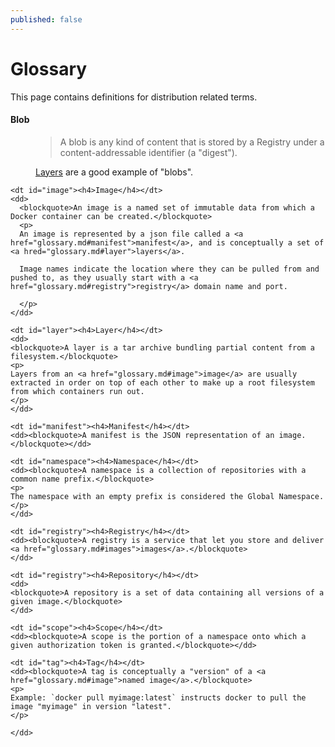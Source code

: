 ```yaml
---
published: false
---
```


# Glossary

This page contains definitions for distribution related terms.

<dl>
	<dt id="blob"><h4>Blob</h4></dt>
	<dd>
      <blockquote>A blob is any kind of content that is stored by a Registry under a content-addressable identifier (a "digest").</blockquote>
      <p>
      	<a href="glossary.md#layer">Layers</a> are a good example of "blobs".
      </p>
	</dd>

	<dt id="image"><h4>Image</h4></dt>
	<dd>
      <blockquote>An image is a named set of immutable data from which a Docker container can be created.</blockquote>
      <p>
      An image is represented by a json file called a <a href="glossary.md#manifest">manifest</a>, and is conceptually a set of <a hred="glossary.md#layer">layers</a>.

      Image names indicate the location where they can be pulled from and pushed to, as they usually start with a <a href="glossary.md#registry">registry</a> domain name and port.

      </p>
    </dd>

	<dt id="layer"><h4>Layer</h4></dt>
	<dd>
	<blockquote>A layer is a tar archive bundling partial content from a filesystem.</blockquote>
	<p>
	Layers from an <a href="glossary.md#image">image</a> are usually extracted in order on top of each other to make up a root filesystem from which containers run out.
	</p>
	</dd>

	<dt id="manifest"><h4>Manifest</h4></dt>
	<dd><blockquote>A manifest is the JSON representation of an image.</blockquote></dd>

	<dt id="namespace"><h4>Namespace</h4></dt>
	<dd><blockquote>A namespace is a collection of repositories with a common name prefix.</blockquote>
	<p>
	The namespace with an empty prefix is considered the Global Namespace.
	</p>
	</dd>

	<dt id="registry"><h4>Registry</h4></dt>
	<dd><blockquote>A registry is a service that let you store and deliver <a href="glossary.md#images">images</a>.</blockquote>
	</dd>

	<dt id="registry"><h4>Repository</h4></dt>
	<dd>
	<blockquote>A repository is a set of data containing all versions of a given image.</blockquote>
	</dd>

	<dt id="scope"><h4>Scope</h4></dt>
	<dd><blockquote>A scope is the portion of a namespace onto which a given authorization token is granted.</blockquote></dd>

	<dt id="tag"><h4>Tag</h4></dt>
	<dd><blockquote>A tag is conceptually a "version" of a <a href="glossary.md#image">named image</a>.</blockquote>
	<p>
	Example: `docker pull myimage:latest` instructs docker to pull the image "myimage" in version "latest".
	</p>

	</dd>


</dl>
